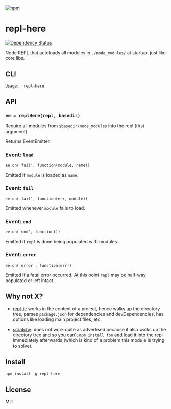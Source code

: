 [![npm](https://nodei.co/npm/repl-here.png)](https://nodei.co/npm/repl-here/)

# repl-here

[![Dependency Status][david-badge]][david]

Node REPL that autoloads all modules in `./node_modules/` at startup, just like core libs.

[david]: https://david-dm.org/eush77/repl-here
[david-badge]: https://david-dm.org/eush77/repl-here.png

## CLI

```
Usage:  repl-here
```

## API

### `ee = replHere(repl, basedir)`

Require all modules from `$basedir/node_modules` into the repl (first argument).

Returns EventEmitter.

### Event: `load`

```
ee.on('fail', function(module, name))
```

Emitted if `module` is loaded as `name`.

### Event: `fail`

```
ee.on('fail', function(err, module))
```

Emitted whenever `module` fails to load.

### Event: `end`

```
ee.on('end', function())
```

Emitted if `repl` is done being populated with modules.

### Event: `error`

```
ee.on('error', function(err))
```

Emitted if a fatal error occurred. At this point `repl` may be half-way populated or left intact.

## Why not X?

- [repl-it](http://npm.im/repl-it): works in the context of a project, hence walks up the directory tree, parses `package.json` for dependencies and devDependencies, has options like loading main project files, etc.

- [scratchy](http://npm.im/scratchy): does not work quite as advertised because it also walks up the directory tree and so you can't `npm install foo` and load it into the repl immediately afterwards (which is kind of a problem this module is trying to solve).


## Install

```
npm install -g repl-here
```

## License

MIT
